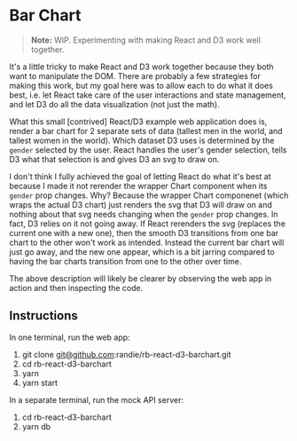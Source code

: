 # Bar Chart

> **Note:** WIP. Experimenting with making React and D3 work well together.

It's a little tricky to make React and D3 work together because they both want to manipulate the DOM. There are probably a few strategies for making this work, but my goal here was to allow each to do what it does best, i.e. let React take care of the user interactions and state management, and let D3 do all the data visualization (not just the math).

What this small [contrived] React/D3 example web application does is, render a bar chart for 2 separate sets of data (tallest men in the world, and tallest women in the world). Which dataset D3 uses is determined by the `gender` selected by the user. React handles the user's gender selection, tells D3 what that selection is and gives D3 an svg to draw on.

I don't think I fully achieved the goal of letting React do what it's best at because I made it not rerender the wrapper Chart component when its `gender` prop changes. Why? Because the wrapper Chart componenet (which wraps the actual D3 chart) just renders the svg that D3 will draw on and nothing about that svg needs changing when the `gender` prop changes. In fact, D3 relies on it not going away. If React rerenders the svg (replaces the current one with a new one), then the smooth D3 transitions from one bar chart to the other won't work as intended. Instead the current bar chart will just go away, and the new one appear, which is a bit jarring compared to having the bar charts transition from one to the other over time.

The above description will likely be clearer by observing the web app in action and then inspecting the code.

## Instructions

In one terminal, run the web app:

1. git clone git@github.com:randie/rb-react-d3-barchart.git
2. cd rb-react-d3-barchart
3. yarn
4. yarn start

In a separate terminal, run the mock API server:

1. cd rb-react-d3-barchart
2. yarn db
